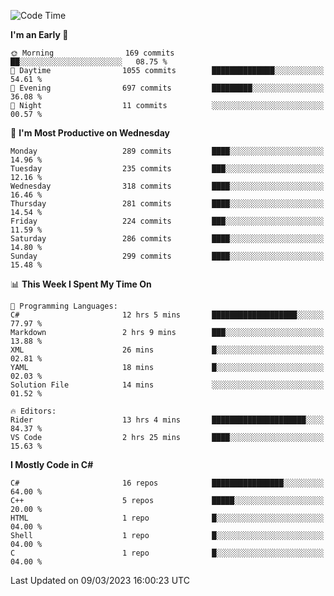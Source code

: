 <!--START_SECTION:waka-->
![Code Time](http://img.shields.io/badge/Code%20Time-983%20hrs%2012%20mins-blue)

**I'm an Early 🐤** 

```text
🌞 Morning                169 commits         ██░░░░░░░░░░░░░░░░░░░░░░░   08.75 % 
🌆 Daytime                1055 commits        ██████████████░░░░░░░░░░░   54.61 % 
🌃 Evening                697 commits         █████████░░░░░░░░░░░░░░░░   36.08 % 
🌙 Night                  11 commits          ░░░░░░░░░░░░░░░░░░░░░░░░░   00.57 % 
```
📅 **I'm Most Productive on Wednesday** 

```text
Monday                   289 commits         ████░░░░░░░░░░░░░░░░░░░░░   14.96 % 
Tuesday                  235 commits         ███░░░░░░░░░░░░░░░░░░░░░░   12.16 % 
Wednesday                318 commits         ████░░░░░░░░░░░░░░░░░░░░░   16.46 % 
Thursday                 281 commits         ████░░░░░░░░░░░░░░░░░░░░░   14.54 % 
Friday                   224 commits         ███░░░░░░░░░░░░░░░░░░░░░░   11.59 % 
Saturday                 286 commits         ████░░░░░░░░░░░░░░░░░░░░░   14.80 % 
Sunday                   299 commits         ████░░░░░░░░░░░░░░░░░░░░░   15.48 % 
```


📊 **This Week I Spent My Time On** 

```text
💬 Programming Languages: 
C#                       12 hrs 5 mins       ███████████████████░░░░░░   77.97 % 
Markdown                 2 hrs 9 mins        ███░░░░░░░░░░░░░░░░░░░░░░   13.88 % 
XML                      26 mins             █░░░░░░░░░░░░░░░░░░░░░░░░   02.81 % 
YAML                     18 mins             █░░░░░░░░░░░░░░░░░░░░░░░░   02.03 % 
Solution File            14 mins             ░░░░░░░░░░░░░░░░░░░░░░░░░   01.52 % 

🔥 Editors: 
Rider                    13 hrs 4 mins       █████████████████████░░░░   84.37 % 
VS Code                  2 hrs 25 mins       ████░░░░░░░░░░░░░░░░░░░░░   15.63 % 
```

**I Mostly Code in C#** 

```text
C#                       16 repos            ████████████████░░░░░░░░░   64.00 % 
C++                      5 repos             █████░░░░░░░░░░░░░░░░░░░░   20.00 % 
HTML                     1 repo              █░░░░░░░░░░░░░░░░░░░░░░░░   04.00 % 
Shell                    1 repo              █░░░░░░░░░░░░░░░░░░░░░░░░   04.00 % 
C                        1 repo              █░░░░░░░░░░░░░░░░░░░░░░░░   04.00 % 
```




 Last Updated on 09/03/2023 16:00:23 UTC
<!--END_SECTION:waka-->
